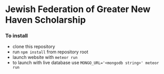 # Jewish Federation of Greater New Haven Scholarship #

### To install ###

* clone this repository
* run `npm install` from repository root
* launch website with `meteor run`
* to launch with live database use `MONGO_URL='<mongodb string>' meteor run`